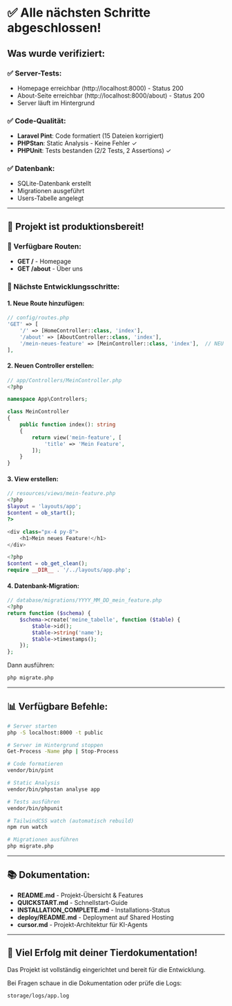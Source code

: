 # ✅ Alle nächsten Schritte abgeschlossen!

## Was wurde verifiziert:

### ✅ Server-Tests:
- Homepage erreichbar (http://localhost:8000) - Status 200
- About-Seite erreichbar (http://localhost:8000/about) - Status 200
- Server läuft im Hintergrund

### ✅ Code-Qualität:
- **Laravel Pint**: Code formatiert (15 Dateien korrigiert)
- **PHPStan**: Static Analysis - Keine Fehler ✓
- **PHPUnit**: Tests bestanden (2/2 Tests, 2 Assertions) ✓

### ✅ Datenbank:
- SQLite-Datenbank erstellt
- Migrationen ausgeführt
- Users-Tabelle angelegt

---

## 🎯 Projekt ist produktionsbereit!

### 📝 Verfügbare Routen:
- **GET /** - Homepage
- **GET /about** - Über uns

### 🔧 Nächste Entwicklungsschritte:

#### 1. Neue Route hinzufügen:
```php
// config/routes.php
'GET' => [
    '/' => [HomeController::class, 'index'],
    '/about' => [AboutController::class, 'index'],
    '/mein-neues-feature' => [MeinController::class, 'index'],  // NEU
],
```

#### 2. Neuen Controller erstellen:
```php
// app/Controllers/MeinController.php
<?php

namespace App\Controllers;

class MeinController
{
    public function index(): string
    {
        return view('mein-feature', [
            'title' => 'Mein Feature',
        ]);
    }
}
```

#### 3. View erstellen:
```php
// resources/views/mein-feature.php
<?php
$layout = 'layouts/app';
$content = ob_start();
?>

<div class="px-4 py-8">
    <h1>Mein neues Feature!</h1>
</div>

<?php
$content = ob_get_clean();
require __DIR__ . '/../layouts/app.php';
```

#### 4. Datenbank-Migration:
```php
// database/migrations/YYYY_MM_DD_mein_feature.php
<?php
return function ($schema) {
    $schema->create('meine_tabelle', function ($table) {
        $table->id();
        $table->string('name');
        $table->timestamps();
    });
};
```

Dann ausführen:
```bash
php migrate.php
```

---

## 📊 Verfügbare Befehle:

```bash
# Server starten
php -S localhost:8000 -t public

# Server im Hintergrund stoppen
Get-Process -Name php | Stop-Process

# Code formatieren
vendor/bin/pint

# Static Analysis
vendor/bin/phpstan analyse app

# Tests ausführen
vendor/bin/phpunit

# TailwindCSS watch (automatisch rebuild)
npm run watch

# Migrationen ausführen
php migrate.php
```

---

## 📚 Dokumentation:

- **README.md** - Projekt-Übersicht & Features
- **QUICKSTART.md** - Schnellstart-Guide
- **INSTALLATION_COMPLETE.md** - Installations-Status
- **deploy/README.md** - Deployment auf Shared Hosting
- **cursor.md** - Projekt-Architektur für KI-Agents

---

## 🎉 Viel Erfolg mit deiner Tierdokumentation!

Das Projekt ist vollständig eingerichtet und bereit für die Entwicklung.

Bei Fragen schaue in die Dokumentation oder prüfe die Logs:
```
storage/logs/app.log
```


